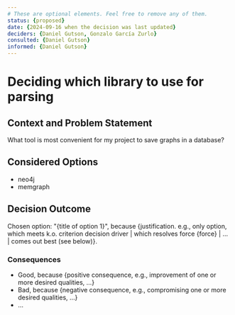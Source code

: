 ```yaml
---
# These are optional elements. Feel free to remove any of them.
status: {proposed}
date: {2024-09-16 when the decision was last updated}
deciders: {Daniel Gutson, Gonzalo García Zurlo}
consulted: {Daniel Gutson}
informed: {Daniel Gutson}
---
```

# Deciding which library to use for parsing

## Context and Problem Statement

What tool is most convenient for my project to save graphs in a database?

## Considered Options

* neo4j
* memgraph

## Decision Outcome

Chosen option: "{title of option 1}", because
{justification. e.g., only option, which meets k.o. criterion decision driver | which resolves force {force} | … | comes out best (see below)}.

<!-- This is an optional element. Feel free to remove. -->
### Consequences

* Good, because {positive consequence, e.g., improvement of one or more desired qualities, …}
* Bad, because {negative consequence, e.g., compromising one or more desired qualities, …}
* … <!-- numbers of consequences can vary -->

